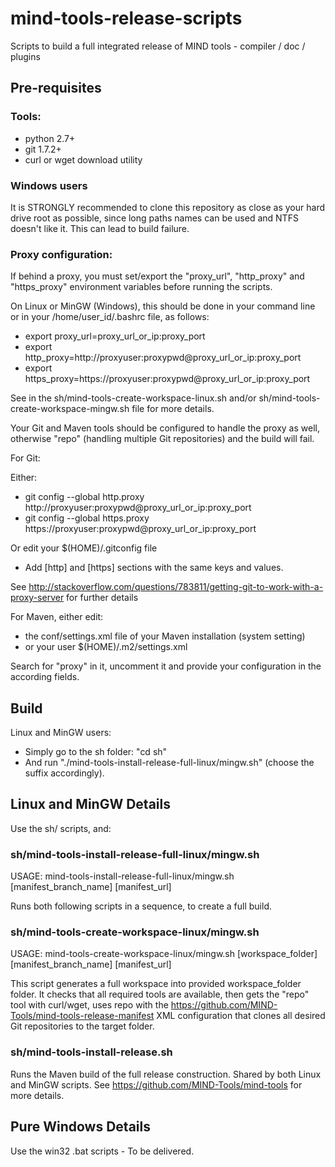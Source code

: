 # mind-tools-release-scripts
Scripts to build a full integrated release of MIND tools - compiler / doc / plugins

## Pre-requisites

### Tools:
* python 2.7+
* git 1.7.2+
* curl or wget download utility

### Windows users

It is STRONGLY recommended to clone this repository as close as your hard drive root as possible, since long paths names can be used and NTFS doesn't like it. This can lead to build failure.

### Proxy configuration:

If behind a proxy, you must set/export the "proxy_url", "http_proxy" and "https_proxy" environment variables before running the scripts.

On Linux or MinGW (Windows), this should be done in your command line or in your /home/user_id/.bashrc file, as follows:
* export proxy_url=proxy_url_or_ip:proxy_port
* export http_proxy=http://proxyuser:proxypwd@proxy_url_or_ip:proxy_port
* export https_proxy=https://proxyuser:proxypwd@proxy_url_or_ip:proxy_port

See in the sh/mind-tools-create-workspace-linux.sh and/or sh/mind-tools-create-workspace-mingw.sh file for more details.

Your Git and Maven tools should be configured to handle the proxy as well, otherwise "repo" (handling multiple Git repositories) and the build will fail.

For Git:

Either:
* git config --global http.proxy http://proxyuser:proxypwd@proxy_url_or_ip:proxy_port
* git config --global https.proxy https://proxyuser:proxypwd@proxy_url_or_ip:proxy_port

Or edit your $(HOME)/.gitconfig file 
* Add [http] and [https] sections with the same keys and values.

See http://stackoverflow.com/questions/783811/getting-git-to-work-with-a-proxy-server for further details

For Maven, either edit:
* the conf/settings.xml file of your Maven installation (system setting)
* or your user $(HOME)/.m2/settings.xml

Search for "proxy" in it, uncomment it and provide your configuration in the according fields.

## Build

Linux and MinGW users:
* Simply go to the sh folder: "cd sh"
* And run "./mind-tools-install-release-full-linux/mingw.sh" (choose the suffix accordingly).

## Linux and MinGW Details

Use the sh/ scripts, and:

### sh/mind-tools-install-release-full-linux/mingw.sh

USAGE: mind-tools-install-release-full-linux/mingw.sh [manifest_branch_name] [manifest_url]

Runs both following scripts in a sequence, to create a full build.

### sh/mind-tools-create-workspace-linux/mingw.sh

USAGE: mind-tools-create-workspace-linux/mingw.sh [workspace_folder] [manifest_branch_name] [manifest_url]

This script generates a full workspace into provided workspace_folder folder.
It checks that all required tools are available, then gets the "repo" tool with curl/wget, uses repo with the https://github.com/MIND-Tools/mind-tools-release-manifest XML configuration that clones all desired Git repositories to the target folder.

### sh/mind-tools-install-release.sh

Runs the Maven build of the full release construction. Shared by both Linux and MinGW scripts.
See https://github.com/MIND-Tools/mind-tools for more details.

## Pure Windows Details

Use the win32 .bat scripts - To be delivered.

